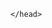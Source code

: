 <!DOCTYPE html> 
<html> 
	<head> 
      		<title>Arjun Luthra Blog</title>  
      		<meta name="viewport" content="width=device-width, initial-scale=1">
      		<meta name="apple-mobile-web-app-capable" content="yes">
      		<link rel="stylesheet" href="https://code.jquery.com/mobile/1.4.5/jquery.mobile-1.4.5.min.css" />
      		<script src="https://code.jquery.com/jquery-1.11.1.min.js"></script>
      		<script src="https://code.jquery.com/mobile/1.4.5/jquery.mobile-1.4.5.min.js"></script>
		</script>
	   
	</head> 
